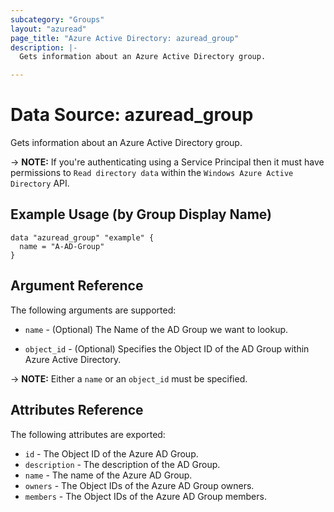 ```yaml
---
subcategory: "Groups"
layout: "azuread"
page_title: "Azure Active Directory: azuread_group"
description: |-
  Gets information about an Azure Active Directory group.

---
```


# Data Source: azuread_group

Gets information about an Azure Active Directory group.

-> **NOTE:** If you're authenticating using a Service Principal then it must have permissions to `Read directory data` within the `Windows Azure Active Directory` API.

## Example Usage (by Group Display Name)

```hcl
data "azuread_group" "example" {
  name = "A-AD-Group"
}
```

## Argument Reference

The following arguments are supported:

* `name` - (Optional) The Name of the AD Group we want to lookup.

* `object_id` - (Optional) Specifies the Object ID of the AD Group within Azure Active Directory.

-> **NOTE:** Either a `name` or an `object_id` must be specified.

## Attributes Reference

The following attributes are exported:

* `id` - The Object ID of the Azure AD Group.
* `description` - The description of the AD Group.
* `name` - The name of the Azure AD Group.
* `owners` - The Object IDs of the Azure AD Group owners.
* `members` - The Object IDs of the Azure AD Group members.

